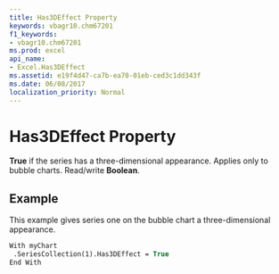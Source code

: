 ```yaml
---
title: Has3DEffect Property
keywords: vbagr10.chm67201
f1_keywords:
- vbagr10.chm67201
ms.prod: excel
api_name:
- Excel.Has3DEffect
ms.assetid: e19f4d47-ca7b-ea70-01eb-ced3c1dd343f
ms.date: 06/08/2017
localization_priority: Normal
---
```



# Has3DEffect Property

 **True** if the series has a three-dimensional appearance. Applies only to bubble charts. Read/write **Boolean**.


## Example

This example gives series one on the bubble chart a three-dimensional appearance.


```vb
With myChart 
 .SeriesCollection(1).Has3DEffect = True 
End With
```


